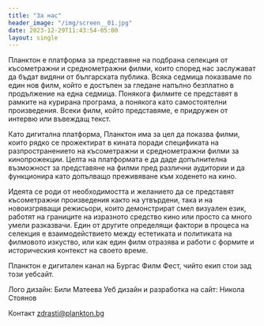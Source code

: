 ```yaml
---
title: "За нас"
header_image: "/img/screen__01.jpg"
date: 2023-12-29T11:43:54-05:00
layout: single
---
```

Планктон е платформа за представяне на подбрана селекция от късометражни и среднометражни филми, които според нас заслужават да бъдат видяни от българската публика. Всяка седмица показваме по един нов филм, който е достъпен за гледане напълно безплатно в продължение на една седмица. Понякога филмите се представят в рамките на курирана програма, а понякога като самостоятелни произведения. Всеки филм, който представяме, е придружен от интервю или въвеждащ текст.

Като дигитална платформа, Планктон има за цел да показва филми, които рядко се прожектират в кината поради спецификата на разпространението на късометражни и среднометражни филми за кинопрожекции. Целта на платформата е да даде допълнителна възможност за представяне на филми пред различни аудитории и да функционира като допълващо преживяване към ходенето на кино.


Идеята се роди от необходимостта и желанието да се представят късометражни произведения както на утвърдени, така и на новоизгряващи режисьори, които демонстрират смел визуален език, работят на границите на изразното средство кино или просто са много умели разказвачи. Един от другите определящи фактори в процеса на селекция е взаимодействието между естетиката и политиката на филмовото изкуство, или как един филм отразява и работи с формите и историческия контекст на своето време.

Планктон е дигитален канал на Бургас Филм Фест, чийто екип стои зад този уебсайт.

Лого дизайн: Били Матеева
Уеб дизайн и разработка на сайт: Никола Стоянов

Контакт
zdrasti@plankton.bg